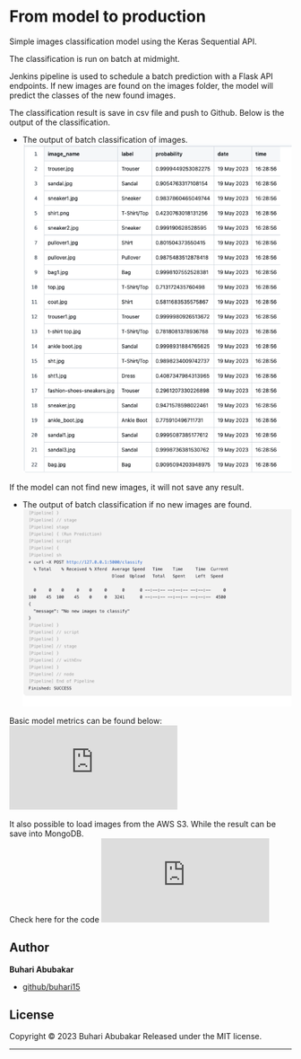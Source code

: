 # From model to production

Simple images classification model using the Keras Sequential API.

The classification is run on batch at midmight. 

Jenkins pipeline is used to schedule a batch prediction with a Flask API endpoints.
If new images are found on the images folder, the model will predict the classes of the new found images. 

The classification result is save in csv file and push to Github. Below is the output of the classification.
* The output of batch classification of images.<br>
![Output for batch result](https://github.com/buhari15/batch_images_classification/blob/master/Screenshot%202023-05-19%20at%2016.46.05.png)

If the model can not find new images, it will not save any result.<br>
* The output of batch classification if no new images are found.
![No new images are found](https://github.com/buhari15/batch_images_classification/blob/master/No_new_images.png)

Basic model metrics can be found below:
![Metrics](https://github.com/buhari15/batch_images_classification/blob/master/code/metrics.py)

It also possible to load images from the AWS S3. While the result can be save into MongoDB.<br>
Check here for the code ![config](https://github.com/buhari15/batch_images_classification/blob/master/code/metrics.py)


## Author

**Buhari Abubakar**

+ [github/buhari15](https://github.com/buhari15)

## License

Copyright © 2023 Buhari Abubakar
Released under the MIT license.

***
